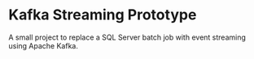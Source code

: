 # Kafka Streaming Prototype

A small project to replace a SQL Server batch job with event streaming using Apache Kafka.